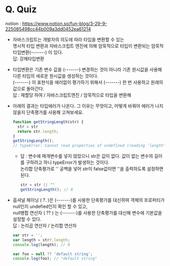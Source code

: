 # Q. Quiz
notion : https://www.notion.so/fun-blog/3-29-9-225085498cc44b009a3dd0452ea61214

- 자바스크립트는 개발자의 의도에 따라 타입을 변환할 수 있는 <br>
  명시적 타입 변환과 자바스크립트 엔진에 의해 암묵적으로 타입이 변환되는 암묵적 타입변환(-------) 이 있다.<br>
  답: 강제타입변환<br>
  
- 타입변환은 기존 변수 값을 (-------) 변경하는 것이 아니라 기존 원시값을 사용해 다른 타입의 새로운 원시값을 생성하는 것이다. <br>
  (-------) 이 표현식을 에러없이 평가하기 위해서 (-------) 한 번 사용하고 원래의 값으로 돌아간다. <br>
  답 : 재할당 하여 / 자바스크립트엔진  / 암묵적으로 타입을 변환해 <br>
    

- 아래의 결과는 타입에러가 나온다. 그 이유는 무엇이고, 어떻게 바꿔야 에러가 나지 않을지 단축평가를 사용해 고쳐보세요.
    
    ```jsx
    function getStringLength(str) {
      str = str
      return str.length;
    }
    getStringLength(); 
    // TypeError: Cannot read properties of undefined (reading 'length')
    ```
    
    - 답 : 변수에 매개변수를 넣지 않았으니 str은 값이 없다. 값이 없는 변수의 길이를 구하려고 하니 typeError가 발생하는 것이다.<br>
           논리합 단축평가로 '' 공백을 넣어 str이 false값이면 ''을 출력하도록 설정하면된다.
        
        ```jsx
        str = str || ""
        getStringLength(); // 0 
        ```
        
- 옵셔널 체이닝 ( ?. )은 (-------)를 사용한 단축평가를 대신하여 객체의 프로퍼티가 null인지 undefied인지 확인 할 수 있고, <br>
null병합 연산자 ( ?? ) 는 (-------)를 사용한 단축평가를 대신해 변수에 기본값을 설정할 수 있다.<br>
답 : 논리곱 연산자 / 논리합 연산자 <br>
  ```jsx
  var str = '';
  var length = str?.length;
  console.log(length); // 0

  var foo = null ?? 'default string';
  console.log(foo); // "default string"
  ```
